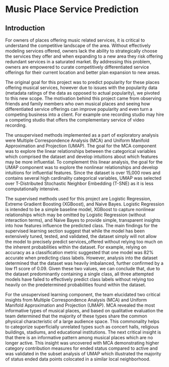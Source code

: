 # Music Place Service Prediction
## Introduction 

For owners of places offering music related services, it is critical to understand the competitive landscape of the area. Without effectively modeling services offered, owners lack the ability to strategically choose the services they offer and when expanding to a new area they risk offering redundant services in a saturated market. By addressing this problem, owners are empowered to curate competitively differentiated service offerings for their current location and better plan expansion to new areas. 

The original goal for this project was to predict popularity for these places offering musical services, however due to issues with the popularity data (metadata ratings of the data as opposed to actual popularity), we pivoted to this new scope. The motivation behind this project came from observing friends and family members who own musical places and seeing how differentiated service offerings can improve popularity and even turn a competing business into a client. For example one recording studio may hire a competing studio that offers the complementary service of video recording.
	
The unsupervised methods implemented as a part of exploratory analysis were Multiple Correspondence Analysis (MCA) and Uniform Manifold Approximation and Projection (UMAP). The goal for the MCA component was to explore the linear relationships between the categorical variables which comprised the dataset and develop intuitions about which features may be more influential. To complement this linear analysis, the goal for the UMAP component was to explore the nonlinear relationships and develop intuitions for influential features. Since the dataset is over 15,000 rows and contains several high cardinality categorical variables, UMAP was selected over T-Distributed Stochastic Neighbor Embedding (T-SNE) as it is less computationally intensive.


The supervised methods used for this project are Logistic Regression, Extreme Gradient Boosting (XGBoost), and Naive Bayes. Logistic Regression is intended to be a simple baseline model, XGBoost to capture nonlinear relationships which may be omitted by Logistic Regression (without interaction terms), and Naive Bayes to provide simple, transparent insights into how features influence the predicted class.
The main findings for the supervised learning section suggest that while the model has been extensively tuned, tested, and validated, the dataset simply will not allow the model to precisely predict services_offered without relying too much on the inherent probabilities within the dataset. For example, relying on accuracy as a classification metric suggested that one model was 82% accurate when predicting class labels. However, analysis into the dataset determined that the dataset was heavily imbalanced, further confirmed by a low f1 score of 0.09. Given these two values, we can conclude that, due to the dataset predominantly containing a single class, all three attempted models have failed to effectively predict class labels without relying too heavily on the predetermined probabilities found within the dataset.  


For the unsupervised learning component, the team elucidated two critical insights from Multiple Correspondence Analysis (MCA) and Uniform Manifold Approximation and Projection (UMAP). MCA revealed the most informative types of musical places, and based on qualitative evaluation the team determined that the majority of these types share the common physical characteristic of a large audience space. This commonality helps to categorize superficially unrelated types such as concert halls, religious buildings, stadiums, and educational institutions. The next critical insight is that there is an informative pattern among musical places which are no longer active. This insight was uncovered with MCA demonstrating higher category contribution measures for ended status compared to active and was validated in the subset analysis of UMAP which illustrated the majority of status ended data points colocated in a similar local neighborhood.
